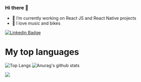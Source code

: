 ### Hi there 👋

- 🔭  I’m currently working on React JS and React Native projects
- 🚴  I love music and bikes


[![Linkedin Badge](https://img.shields.io/badge/-linkedin-%230077B5?style=for-the-badge&logo=linkedin&logoColor=white)](https://www.linkedin.com/in/wevertonfr/)

  
# My top languages

![Top Langs](https://github-readme-stats.vercel.app/api/top-langs/?username=wevertoum&theme=synthwave&show_icons=true&layout=compact)
![Anurag's github stats](https://github-readme-stats.vercel.app/api?username=wevertoum&hide=contribs,prs&theme=synthwave&show_icons=true) 

![](https://komarev.com/ghpvc/?username=wevertoum&color=blue&style=flat)
